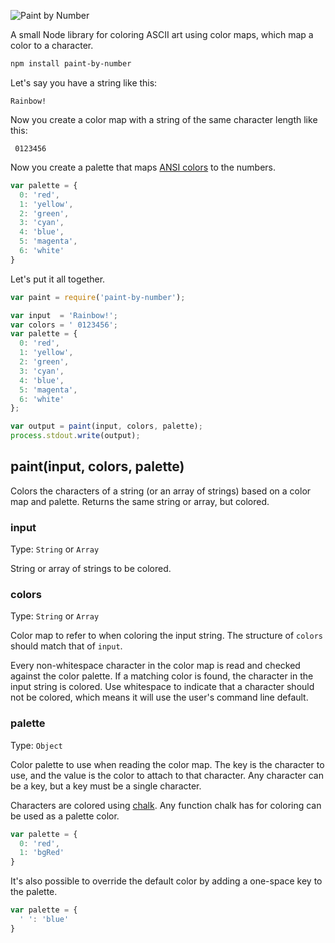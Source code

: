 ![Paint by Number](https://raw.githubusercontent.com/gakimball/paint-by-number/master/logo.png)

A small Node library for coloring ASCII art using color maps, which map a color to a character.

```bash
npm install paint-by-number
```

Let's say you have a string like this:

```
Rainbow!
```

Now you create a color map with a string of the same character length like this:

```
 0123456
```

Now you create a palette that maps [ANSI colors](http://en.wikipedia.org/wiki/ANSI_escape_code#Colors) to the numbers.

```js
var palette = {
  0: 'red',
  1: 'yellow',
  2: 'green',
  3: 'cyan',
  4: 'blue',
  5: 'magenta',
  6: 'white'
}
```

Let's put it all together.

```js
var paint = require('paint-by-number');

var input  = 'Rainbow!';
var colors = ' 0123456';
var palette = {
  0: 'red',
  1: 'yellow',
  2: 'green',
  3: 'cyan',
  4: 'blue',
  5: 'magenta',
  6: 'white'
};

var output = paint(input, colors, palette);
process.stdout.write(output);
```

## paint(input, colors, palette)

Colors the characters of a string (or an array of strings) based on a color map and palette. Returns the same string or array, but colored.

### input

Type: `String` or `Array`

String or array of strings to be colored.

### colors

Type: `String` or `Array`

Color map to refer to when coloring the input string. The structure of `colors` should match that of `input`.

Every non-whitespace character in the color map is read and checked against the color palette. If a matching color is found, the character in the input string is colored. Use whitespace to indicate that a character should not be colored, which means it will use the user's command line default.

### palette

Type: `Object`

Color palette to use when reading the color map. The key is the character to use, and the value is the color to attach to that character. Any character can be a key, but a key must be a single character.

Characters are colored using [chalk](https://www.npmjs.com/package/chalk). Any function chalk has for coloring can be used as a palette color.

```js
var palette = {
  0: 'red',
  1: 'bgRed'
}
```

It's also possible to override the default color by adding a one-space key to the palette.

```js
var palette = {
  ' ': 'blue'
}
```
